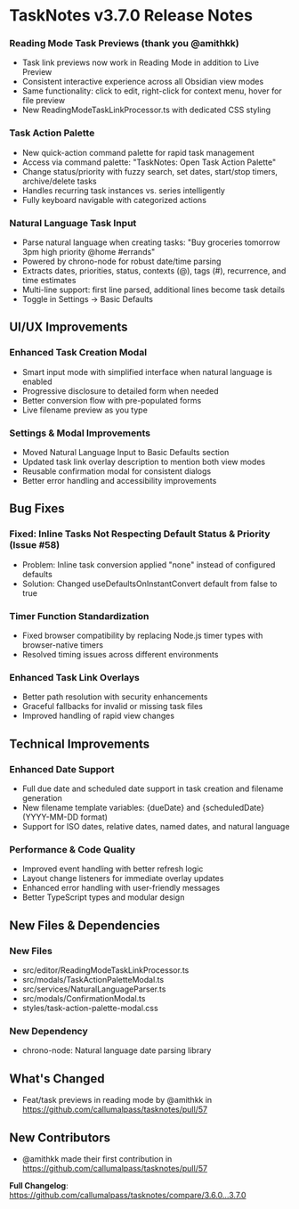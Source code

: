 # TaskNotes v3.7.0 Release Notes

### Reading Mode Task Previews (thank you @amithkk)

- Task link previews now work in Reading Mode in addition to Live Preview 
- Consistent interactive experience across all Obsidian view modes
- Same functionality: click to edit, right-click for context menu, hover for file preview
- New ReadingModeTaskLinkProcessor.ts with dedicated CSS styling

### Task Action Palette

- New quick-action command palette for rapid task management
- Access via command palette: "TaskNotes: Open Task Action Palette"
- Change status/priority with fuzzy search, set dates, start/stop timers, archive/delete tasks
- Handles recurring task instances vs. series intelligently
- Fully keyboard navigable with categorized actions

### Natural Language Task Input

- Parse natural language when creating tasks: "Buy groceries tomorrow 3pm high priority @home #errands"
- Powered by chrono-node for robust date/time parsing
- Extracts dates, priorities, status, contexts (@), tags (#), recurrence, and time estimates
- Multi-line support: first line parsed, additional lines become task details
- Toggle in Settings → Basic Defaults

## UI/UX Improvements

### Enhanced Task Creation Modal

- Smart input mode with simplified interface when natural language is enabled
- Progressive disclosure to detailed form when needed
- Better conversion flow with pre-populated forms
- Live filename preview as you type

### Settings & Modal Improvements

- Moved Natural Language Input to Basic Defaults section
- Updated task link overlay description to mention both view modes
- Reusable confirmation modal for consistent dialogs
- Better error handling and accessibility improvements

## Bug Fixes

### Fixed: Inline Tasks Not Respecting Default Status & Priority (Issue #58)

- Problem: Inline task conversion applied "none" instead of configured defaults
- Solution: Changed useDefaultsOnInstantConvert default from false to true

### Timer Function Standardization

- Fixed browser compatibility by replacing Node.js timer types with browser-native timers
- Resolved timing issues across different environments

### Enhanced Task Link Overlays

- Better path resolution with security enhancements
- Graceful fallbacks for invalid or missing task files
- Improved handling of rapid view changes

## Technical Improvements

### Enhanced Date Support

- Full due date and scheduled date support in task creation and filename generation
- New filename template variables: {dueDate} and {scheduledDate} (YYYY-MM-DD format)
- Support for ISO dates, relative dates, named dates, and natural language

### Performance & Code Quality

- Improved event handling with better refresh logic
- Layout change listeners for immediate overlay updates
- Enhanced error handling with user-friendly messages
- Better TypeScript types and modular design

## New Files & Dependencies

### New Files

- src/editor/ReadingModeTaskLinkProcessor.ts
- src/modals/TaskActionPaletteModal.ts
- src/services/NaturalLanguageParser.ts
- src/modals/ConfirmationModal.ts
- styles/task-action-palette-modal.css

### New Dependency

- chrono-node: Natural language date parsing library

## What's Changed
* Feat/task previews in reading mode by @amithkk in https://github.com/callumalpass/tasknotes/pull/57

## New Contributors
* @amithkk made their first contribution in https://github.com/callumalpass/tasknotes/pull/57

**Full Changelog**: https://github.com/callumalpass/tasknotes/compare/3.6.0...3.7.0

